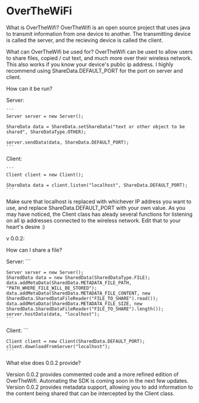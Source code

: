 # OverTheWiFi

What is OverTheWifi?
OverTheWifi is an open source project that uses java to transmit 
information from one device to another. The transmitting device is called 
the server, and the recieving device is called the client.

What can OverTheWifi be used for?
OverTheWifi can be used to allow users to share files, copied / cut text, 
and much more over their wireless network. This also works if you know your 
device's public ip address. I highly recommend using ShareData.DEFAULT_PORT 
for the port on server and client.

How can it be run?

Server:

	```
	Server server = new Server();
	
	ShareData data = ShareData.setShareData("text or other object to be shared", ShareDataType.OTHER);
	
	server.sendData(data, ShareData.DEFAULT_PORT);
	```


Client:

	```
	Client client = new Client();
	
	ShareData data = client.listen("localhost", ShareData.DEFAULT_PORT);
	```

Make sure that localhost is replaced with whichever IP address you want to 
use, and replace ShareData.DEFAULT_PORT with your own value. As you may have noticed, the Client class has aleady several functions 
for listening on all ip addresses connected to the wireless network. Edit 
that to your heart's desire :)


v 0.0.2:

How can I share a file?

Server:
	```
	
	Server server = new Server();
	SharedData data = new SharedData(SharedDataType.FILE);
	data.addMetaData(SharedData.METADATA_FILE_PATH, "PATH_WHERE_FILE_WILL_BE_STORED");
	data.addMetaData(SharedData.METADATA_FILE_CONTENT, new SharedData.SharedDataFileReader("FILE_TO_SHARE").read());
	data.addMetaData(SharedData.METADATA_FILE_SIZE, new SharedData.SharedDataFileReader("FILE_TO_SHARE").length());
	server.hostData(data, "localhost");
	```

Client:
	```
	
	Client client = new Client(SharedData.DEFAULT_PORT);
	client.downloadFromServer("localhost");
	```
What else does 0.0.2 provide?

  Version 0.0.2 provides commented code and a more refined edition of OverTheWifi. Automating the SDK is coming soon in the next few updates. Version 0.0.2 provides metadata support, allowing you to add information to the content being shared that can be intercepted by the Client class.
